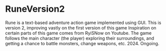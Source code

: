 # RuneVersion2

Rune is a text-based adventure action game implemented using GUI.
This is version 2, improving vastly on the first version of this game
Inspiration on certain parts of this game comes from RyiSNow on Youtube.
The game follows the main character (the player) exploring their surroundings, and getting a chance to battle monsters, change weapons, etc.
2024. Ongoing.
